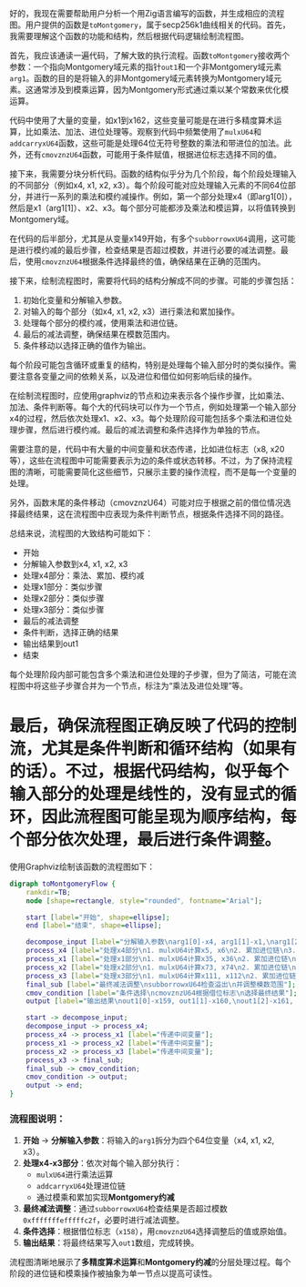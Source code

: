 好的，我现在需要帮助用户分析一个用Zig语言编写的函数，并生成相应的流程图。用户提供的函数是`toMontgomery`，属于secp256k1曲线相关的代码。首先，我需要理解这个函数的功能和结构，然后根据代码逻辑绘制流程图。

首先，我应该通读一遍代码，了解大致的执行流程。函数`toMontgomery`接收两个参数：一个指向Montgomery域元素的指针`out1`和一个非Montgomery域元素`arg1`。函数的目的是将输入的非Montgomery域元素转换为Montgomery域元素。这通常涉及到模乘运算，因为Montgomery形式通过乘以某个常数来优化模运算。

代码中使用了大量的变量，如x1到x162，这些变量可能是在进行多精度算术运算，比如乘法、加法、进位处理等。观察到代码中频繁使用了`mulxU64`和`addcarryxU64`函数，这些可能是处理64位无符号整数的乘法和带进位的加法。此外，还有`cmovznzU64`函数，可能用于条件赋值，根据进位标志选择不同的值。

接下来，我需要分块分析代码。函数的结构似乎分为几个阶段，每个阶段处理输入的不同部分（例如x4, x1, x2, x3）。每个阶段可能对应处理输入元素的不同64位部分，并进行一系列的乘法和模约减操作。例如，第一个部分处理x4（即arg1[0]），然后是x1（arg1[1]）、x2、x3。每个部分可能都涉及乘法和模运算，以将值转换到Montgomery域。

在代码的后半部分，尤其是从变量x149开始，有多个`subborrowxU64`调用，这可能是进行模约减的最后步骤，检查结果是否超过模数，并进行必要的减法调整。最后，使用`cmovznzU64`根据条件选择最终的值，确保结果在正确的范围内。

接下来，绘制流程图时，需要将代码的结构分解成不同的步骤。可能的步骤包括：

1. 初始化变量和分解输入参数。
2. 对输入的每个部分（如x4, x1, x2, x3）进行乘法和累加操作。
3. 处理每个部分的模约减，使用乘法和进位链。
4. 最后的减法调整，确保结果在模数范围内。
5. 条件移动以选择正确的值作为输出。

每个阶段可能包含循环或重复的结构，特别是处理每个输入部分时的类似操作。需要注意各变量之间的依赖关系，以及进位和借位如何影响后续的操作。

在绘制流程图时，应使用graphviz的节点和边来表示各个操作步骤，比如乘法、加法、条件判断等。每个大的代码块可以作为一个节点，例如处理第一个输入部分x4的过程，然后依次处理x1、x2、x3。每个处理阶段可能包括多个乘法和进位处理步骤，然后进行模约减。最后的减法调整和条件选择作为单独的节点。

需要注意的是，代码中有大量的中间变量和状态传递，比如进位标志（x8, x20等），这些在流程图中可能需要表示为边的条件或状态转移。不过，为了保持流程图的清晰，可能需要简化这些细节，只展示主要的操作流程，而不是每一个变量的处理。

另外，函数末尾的条件移动（cmovznzU64）可能对应于根据之前的借位情况选择最终结果，这在流程图中应表现为条件判断节点，根据条件选择不同的路径。

总结来说，流程图的大致结构可能如下：

- 开始
- 分解输入参数到x4, x1, x2, x3
- 处理x4部分：乘法、累加、模约减
- 处理x1部分：类似步骤
- 处理x2部分：类似步骤
- 处理x3部分：类似步骤
- 最后的减法调整
- 条件判断，选择正确的结果
- 输出结果到out1
- 结束

每个处理阶段内部可能包含多个乘法和进位处理的子步骤，但为了简洁，可能在流程图中将这些子步骤合并为一个节点，标注为“乘法及进位处理”等。

最后，确保流程图正确反映了代码的控制流，尤其是条件判断和循环结构（如果有的话）。不过，根据代码结构，似乎每个输入部分的处理是线性的，没有显式的循环，因此流程图可能呈现为顺序结构，每个部分依次处理，最后进行条件调整。
================================================
使用Graphviz绘制该函数的流程图如下：

```dot
digraph toMontgomeryFlow {
    rankdir=TB;
    node [shape=rectangle, style="rounded", fontname="Arial"];

    start [label="开始", shape=ellipse];
    end [label="结束", shape=ellipse];

    decompose_input [label="分解输入参数\narg1[0]-x4, arg1[1]-x1,\narg1[2]-x2, arg1[3]-x3"];
    process_x4 [label="处理x4部分\n1. mulxU64计算x5, x6\n2. 累加进位链\n3. 模约减运算"];
    process_x1 [label="处理x1部分\n1. mulxU64计算x35, x36\n2. 累加进位链\n3. 模约减运算"];
    process_x2 [label="处理x2部分\n1. mulxU64计算x73, x74\n2. 累加进位链\n3. 模约减运算"];
    process_x3 [label="处理x3部分\n1. mulxU64计算x111, x112\n2. 累加进位链\n3. 模约减运算"];
    final_sub [label="最终减法调整\nsubborrowxU64检查溢出\n并调整模数范围"];
    cmov_condition [label="条件选择\ncmovznzU64根据借位标志\n选择最终结果"];
    output [label="输出结果\nout1[0]-x159, out1[1]-x160,\nout1[2]-x161, out1[3]-x162"];

    start -> decompose_input;
    decompose_input -> process_x4;
    process_x4 -> process_x1 [label="传递中间变量"];
    process_x1 -> process_x2 [label="传递中间变量"];
    process_x2 -> process_x3 [label="传递中间变量"];
    process_x3 -> final_sub;
    final_sub -> cmov_condition;
    cmov_condition -> output;
    output -> end;
}
```

### 流程图说明：
1. **开始** -> **分解输入参数**：将输入的`arg1`拆分为四个64位变量（x4, x1, x2, x3）。
2. **处理x4-x3部分**：依次对每个输入部分执行：
   - `mulxU64`进行乘法运算
   - `addcarryxU64`处理进位链
   - 通过模乘和累加实现**Montgomery约减**
3. **最终减法调整**：通过`subborrowxU64`检查结果是否超过模数`0xfffffffefffffc2f`，必要时进行减法调整。
4. **条件选择**：根据借位标志（`x158`），用`cmovznzU64`选择调整后的值或原始值。
5. **输出结果**：将最终结果写入`out1`数组，完成转换。

流程图清晰地展示了**多精度算术运算**和**Montgomery约减**的分层处理过程。每个阶段的进位链和模乘操作被抽象为单一节点以提高可读性。
